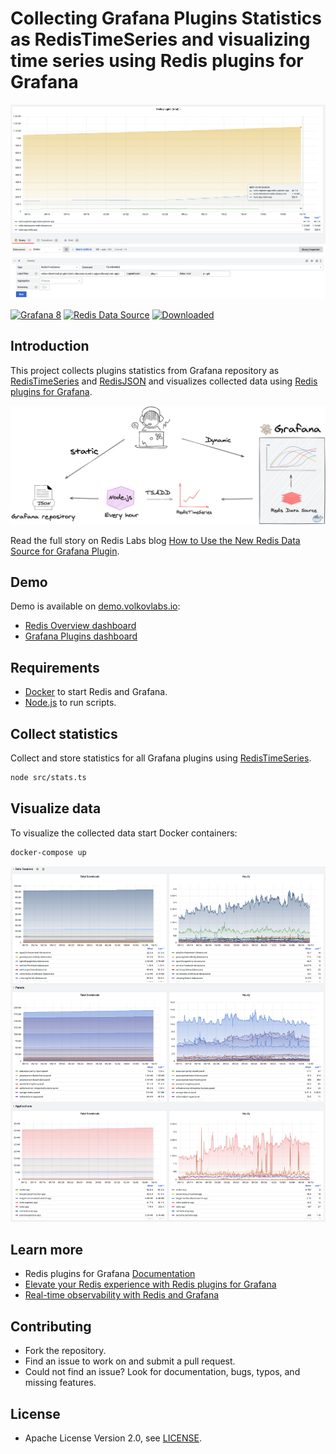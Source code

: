 # Collecting Grafana Plugins Statistics as RedisTimeSeries and visualizing time series using Redis plugins for Grafana

![Stats](https://raw.githubusercontent.com/RedisGrafana/grafana-plugin-stats/master/images/redis-datasource-stats.png)

[![Grafana 8](https://img.shields.io/badge/Grafana-8-orange)](https://www.grafana.com)
[![Redis Data Source](https://img.shields.io/badge/dynamic/json?color=blue&label=Redis%20Data%20Source&query=%24.version&url=https%3A%2F%2Fgrafana.com%2Fapi%2Fplugins%2Fredis-datasource)](https://grafana.com/grafana/plugins/redis-datasource)
[![Downloaded](https://img.shields.io/badge/dynamic/json?color=blue&label=Downloads&query=%24.downloads&url=https%3A%2F%2Fgrafana.com%2Fapi%2Fplugins%2Fredis-datasource)](https://grafana.com/grafana/plugins/redis-datasource)

## Introduction

This project collects plugins statistics from Grafana repository as [RedisTimeSeries](https://oss.redis.com/redistimeseries/) and [RedisJSON](https://oss.redis.com/redisjson/) and visualizes collected data using [Redis plugins for Grafana](https://redisgrafana.github.io/).

![Diagram](https://raw.githubusercontent.com/RedisGrafana/grafana-plugin-stats/master/images/redis-grafana-stats.png)

Read the full story on Redis Labs blog [How to Use the New Redis Data Source for Grafana Plugin](https://redis.com/blog/how-to-use-the-new-redis-data-source-for-grafana-plug-in/).

## Demo

Demo is available on [demo.volkovlabs.io](https://demo.volkovlabs.io):

- [Redis Overview dashboard](https://demo.volkovlabs.io/d/TgibHBv7z/redis-overview?orgId=1&refresh=1h)
- [Grafana Plugins dashboard](https://demo.volkovlabs.io/d/C1NCSr3Gk/grafana-plugins?orgId=1)

## Requirements

- [Docker](https://docker.com) to start Redis and Grafana.
- [Node.js](https://nodejs.org) to run scripts.

## Collect statistics

Collect and store statistics for all Grafana plugins using [RedisTimeSeries](https://oss.redis.com/redistimeseries/).

```bash
node src/stats.ts
```

## Visualize data

To visualize the collected data start Docker containers:

```bash
docker-compose up
```

![Grafana Plugins](https://raw.githubusercontent.com/RedisGrafana/grafana-plugin-stats/master/images/grafana-plugins.png)

## Learn more

- Redis plugins for Grafana [Documentation](https://redisgrafana.github.io/)
- [Elevate your Redis experience with Redis plugins for Grafana](https://www.youtube.com/watch?v=LquDQyEncLE)
- [Real-time observability with Redis and Grafana](https://grafana.com/go/observabilitycon/real-time-observability-with-redis-and-grafana/)

## Contributing

- Fork the repository.
- Find an issue to work on and submit a pull request.
- Could not find an issue? Look for documentation, bugs, typos, and missing features.

## License

- Apache License Version 2.0, see [LICENSE](https://github.com/RedisGrafana/grafana-plugin-stats/blob/master/LICENSE).
